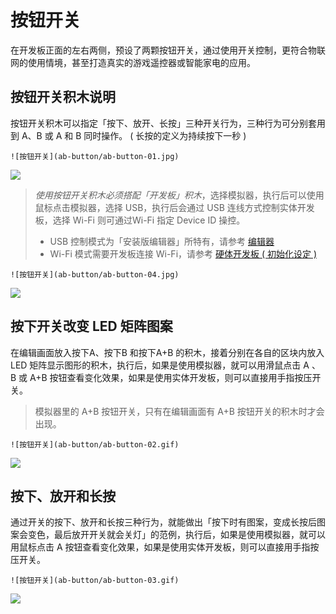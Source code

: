 # 按钮开关
在开发板正面的左右两侧，预设了两颗按钮开关，通过使用开关控制，更符合物联网的使用情境，甚至打造真实的游戏遥控器或智能家电的应用。

## 按钮开关积木说明

按钮开关积木可以指定「按下、放开、长按」三种开关行为，三种行为可分别套用到 A、B 或 A 和 B 同时操作。 ( 长按的定义为持续按下一秒 )

```![按钮开关](ab-button/ab-button-01.jpg)```

![](ab-button/upload_06284e2585e416a5ddfd913d0ca77e09.PNG)




> *使用按钮开关积木必须搭配「开发板」积木*，选择模拟器，执行后可以使用鼠标点击模拟器，选择 USB，执行后会通过 USB 连线方式控制实体开发板，选择 Wi-Fi 则可通过Wi-Fi 指定 Device ID 操控。
> - USB 控制模式为「安装版编辑器」所特有，请参考 [编辑器](../index.html#software)
> - Wi-Fi 模式需要开发板连接 Wi-Fi，请参考 [硬体开发板 ( 初始化设定 )](../info/setup.html)

```![按钮开关](ab-button/ab-button-04.jpg)```

![](ab-button/upload_029e0e6306c329860727021f5db13f2f.PNG)



## 按下开关改变 LED 矩阵图案

在编辑画面放入按下A、按下B 和按下A+B 的积木，接着分别在各自的区块内放入LED 矩阵显示图形的积木，执行后，如果是使用模拟器，就可以用滑鼠点击 A 、B 或 A+B 按钮查看变化效果，如果是使用实体开发板，则可以直接用手指按压开关。

> 模拟器里的 A+B 按钮开关，只有在编辑画面有 A+B 按钮开关的积木时才会出现。

```![按钮开关](ab-button/ab-button-02.gif)```

![](ab-button/upload_11fe6d329a7e69cc40c5499d13512724.gif)




## 按下、放开和长按

通过开关的按下、放开和长按三种行为，就能做出「按下时有图案，变成长按后图案会变色，最后放开开关就会关灯」的范例，执行后，如果是使用模拟器，就可以用鼠标点击 A 按钮查看变化效果，如果是使用实体开发板，则可以直接用手指按压开关。

```![按钮开关](ab-button/ab-button-03.gif)```




![](ab-button/upload_2bc8f9ecd689421f9d4a0d8dfb538eb3.gif)

